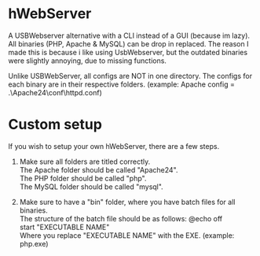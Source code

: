 # hWebServer
A USBWebserver alternative with a CLI instead of a GUI (because im lazy). All binaries (PHP, Apache & MySQL) can be drop in replaced.
The reason I made this is because i like using UsbWebserver, but the outdated binaries were slightly annoying, due to missing functions.

Unlike USBWebServer, all configs are NOT in one directory. The configs for each binary are in their respective folders. (example: Apache config = .\Apache24\conf\httpd.conf)

# Custom setup
If you wish to setup your own hWebServer, there are a few steps.
1. Make sure all folders are titled correctly.<br>
   The Apache folder should be called "Apache24".<br>
   The PHP folder should be called "php".<br>
   The MySQL folder should be called "mysql".<br>

2. Make sure to have a "bin" folder, where you have batch files for all binaries.<br>
   The structure of the batch file should be as follows:
     @echo off<br>
     start "EXECUTABLE NAME"<br>
   Where you replace "EXECUTABLE NAME" with the EXE. (example: php.exe)

